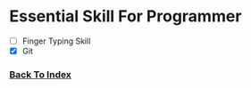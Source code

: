 # Essential Skill For Programmer

- [ ] Finger Typing Skill
- [x] Git

### [Back To Index](./README.md)
